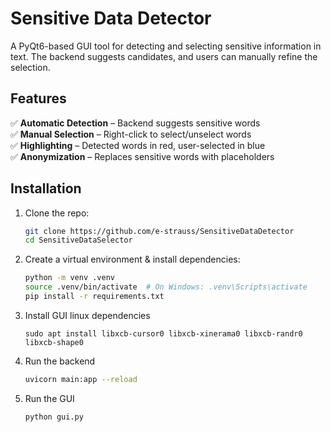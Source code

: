 # Sensitive Data Detector   

A PyQt6-based GUI tool for detecting and selecting sensitive information in text. The backend suggests candidates, and users can manually refine the selection.

## Features  
✅ **Automatic Detection** – Backend suggests sensitive words  
✅ **Manual Selection** – Right-click to select/unselect words  
✅ **Highlighting** – Detected words in red, user-selected in blue  
✅ **Anonymization** – Replaces sensitive words with placeholders  

## Installation  
1. Clone the repo:  
   ```sh
   git clone https://github.com/e-strauss/SensitiveDataDetector  
   cd SensitiveDataSelector

2. Create a virtual environment & install dependencies:
   ```sh
   python -m venv .venv  
   source .venv/bin/activate  # On Windows: .venv\Scripts\activate  
   pip install -r requirements.txt  

3. Install GUI linux dependencies
   ```shell
   sudo apt install libxcb-cursor0 libxcb-xinerama0 libxcb-randr0 libxcb-shape0

4. Run the backend
   ```sh
   uvicorn main:app --reload

5. Run the GUI
   ```sh
   python gui.py